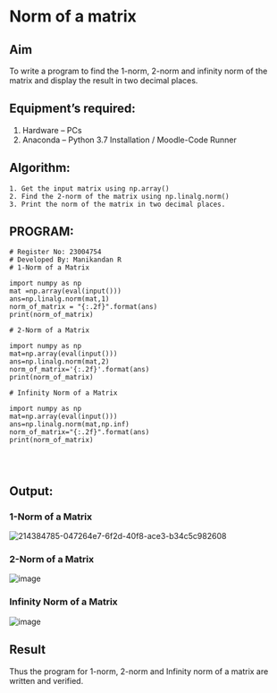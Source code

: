 # Norm of a matrix
## Aim
To write a program to find the 1-norm, 2-norm and infinity norm of the matrix and display the result in two decimal places.
## Equipment’s required:
1.	Hardware – PCs
2.	Anaconda – Python 3.7 Installation / Moodle-Code Runner
## Algorithm:
	1. Get the input matrix using np.array()   
    2. Find the 2-norm of the matrix using np.linalg.norm()
	3. Print the norm of the matrix in two decimal places.
## PROGRAM:
```
# Register No: 23004754
# Developed By: Manikandan R
# 1-Norm of a Matrix

import numpy as np
mat =np.array(eval(input()))
ans=np.linalg.norm(mat,1)
norm_of_matrix = "{:.2f}".format(ans)
print(norm_of_matrix)

# 2-Norm of a Matrix

import numpy as np
mat=np.array(eval(input()))
ans=np.linalg.norm(mat,2)
norm_of_matrix='{:.2f}'.format(ans)
print(norm_of_matrix)

# Infinity Norm of a Matrix

import numpy as np
mat=np.array(eval(input()))
ans=np.linalg.norm(mat,np.inf)
norm_of_matrix="{:.2f}".format(ans)
print(norm_of_matrix)




```
## Output:
### 1-Norm of a Matrix
![214384785-047264e7-6f2d-40f8-ace3-b34c5c982608](https://github.com/Manikandanrag/Norm-of-a-matrix/assets/138849491/7fa4be3a-4c34-461d-83ba-b762dee356ba)


### 2-Norm of a Matrix
![image](https://github.com/Manikandanrag/Norm-of-a-matrix/assets/138849491/9765a04f-70eb-4de8-b067-3ea144ab00c4)


### Infinity Norm of a Matrix
![image](https://github.com/Manikandanrag/Norm-of-a-matrix/assets/138849491/163f9bb9-7350-4ebf-8f5a-d0f5b6877c05)


## Result
Thus the program for 1-norm, 2-norm and Infinity norm of a matrix are written and verified.
